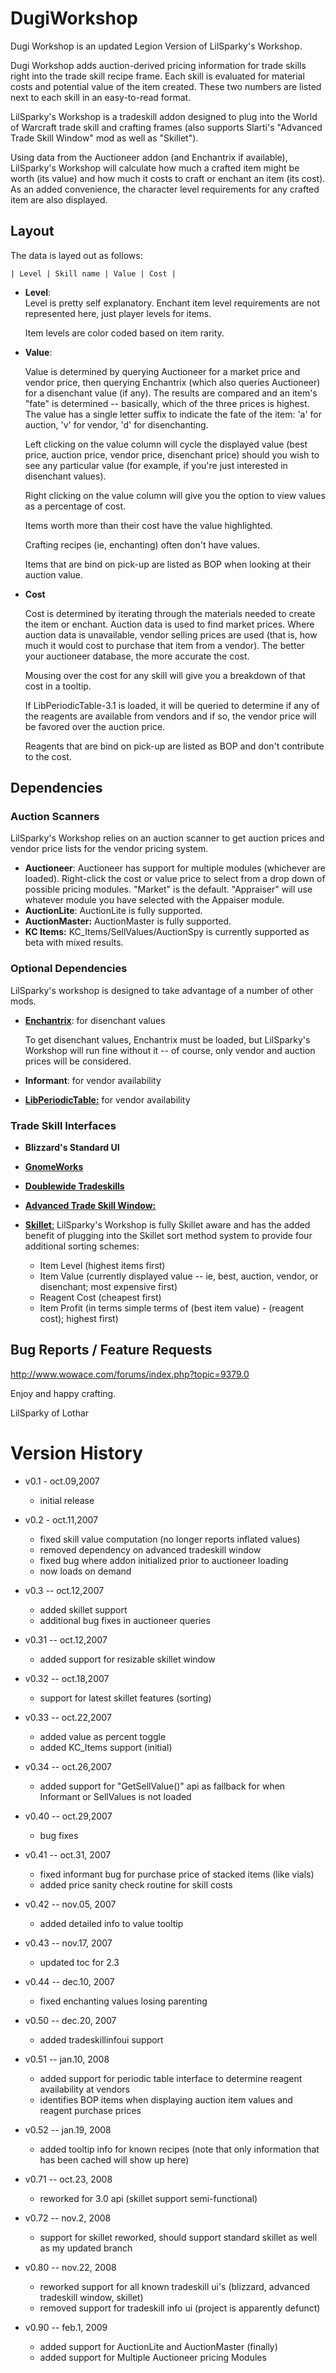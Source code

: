 DugiWorkshop
============

Dugi Workshop is an updated Legion Version of LilSparky's Workshop.

Dugi Workshop adds auction-derived pricing information for trade skills right into the trade skill recipe frame. Each skill is evaluated for material costs and potential value of the item created. These two numbers are listed next to each skill in an easy-to-read format.

LilSparky's Workshop is a tradeskill addon designed to plug into the World of Warcraft trade skill and crafting frames (also supports Slarti's "Advanced Trade Skill Window" mod as well as "Skillet").

Using data from the Auctioneer addon (and Enchantrix if available), LilSparky's Workshop will calculate how much a crafted item might be worth (its value) and how much it costs to craft or enchant an item (its cost). As an added convenience, the character level requirements for any crafted item are also displayed.

Layout
------

The data is layed out as follows:

    | Level | Skill name | Value | Cost |

- **Level**:   
  Level is pretty self explanatory. Enchant item level requirements are not represented here, just player levels for items. 
  
  Item levels are color coded based on item rarity.
- **Value**: 

  Value is determined by querying Auctioneer for a market price and vendor price, then querying Enchantrix (which also queries Auctioneer) for a disenchant value (if any). The results are compared and an item's "fate" is determined -- basically, which of the three prices is highest. The value has a single letter suffix to indicate the fate of the item: 'a' for auction, 'v' for vendor, 'd' for disenchanting.

  Left clicking on the value column will cycle the displayed value (best price, auction price, vendor price, disenchant price) should you wish to see any particular value (for example, if you're just interested in disenchant values).

  Right clicking on the value column will give you the option to view values as a percentage of cost.

  Items worth more than their cost have the value highlighted.

  Crafting recipes (ie, enchanting) often don't have values.

  Items that are bind on pick-up are listed as BOP when looking at their auction value.

- **Cost**

  Cost is determined by iterating through the materials needed to create the item or enchant. Auction data is used to find market prices. Where auction data is unavailable, vendor selling prices are used (that is, how much it would cost to purchase that item from a vendor). The better your auctioneer database, the more accurate the cost.

  Mousing over the cost for any skill will give you a breakdown of that cost in a tooltip.

  If LibPeriodicTable-3.1 is loaded, it will be queried to determine if any of the reagents are available from vendors and if so, the vendor price will be favored over the auction price.

  Reagents that are bind on pick-up are listed as BOP and don't contribute to the cost.

Dependencies
------------

### Auction Scanners

LilSparky's Workshop relies on an auction scanner to get auction prices and vendor price lists for the vendor pricing system.

- **Auctioneer**: Auctioneer has support for multiple modules (whichever are loaded).  Right-click the cost or value price to select from a drop down of possible pricing modules.  "Market" is the default.  "Appraiser" will use whatever module you have selected with the Appaiser module.
- **AuctionLite**: AuctionLite is fully supported.
- **AuctionMaster:** AuctionMaster is fully supported.
- **KC Items:** KC_Items/SellValues/AuctionSpy is currently supported as beta with mixed results.

### Optional Dependencies

LilSparky's workshop is designed to take advantage of a number of other mods.

- [**Enchantrix**][5]: for disenchant values

   To get disenchant values, Enchantrix must be loaded, but LilSparky's Workshop will run fine without it -- of course, only vendor and auction prices will be considered.
- **Informant**: for vendor availability
- [**LibPeriodicTable:**][6] for vendor availability

### Trade Skill Interfaces

- **Blizzard's Standard UI**
- [**GnomeWorks**][3]
- [**Doublewide Tradeskills**][2]
- [**Advanced Trade Skill Window:**][4]
- [**Skillet**:][1] LilSparky's Workshop is fully Skillet aware and has the added benefit of plugging into the Skillet sort method system to provide four additional sorting schemes:

  - Item Level (highest items first)
  - Item Value (currently displayed value -- ie, best, auction, vendor, or disenchant; most expensive first)
  - Reagent Cost (cheapest first)
  - Item Profit (in terms simple terms of (best item value) - (reagent cost); highest first)

Bug Reports / Feature Requests
------------------------------

http://www.wowace.com/forums/index.php?topic=9379.0


Enjoy and happy crafting.

LilSparky of Lothar


Version History
=================

- v0.1 - oct.09,2007
  - initial release

- v0.2 - oct.11,2007
  - fixed skill value computation (no longer reports inflated values)
  - removed dependency on advanced tradeskill window
  - fixed bug where addon initialized prior to auctioneer loading
  - now loads on demand

- v0.3 -- oct.12,2007
  - added skillet support
  - additional bug fixes in auctioneer queries

- v0.31 -- oct.12,2007
  - added support for resizable skillet window

- v0.32 -- oct.18,2007
  - support for latest skillet features (sorting)

- v0.33 -- oct.22,2007
  - added value as percent toggle
  - added KC_Items support (initial)

- v0.34 -- oct.26,2007
  - added support for "GetSellValue()" api as fallback for when Informant or SellValues is not loaded

- v0.40 -- oct.29,2007
  - bug fixes

- v0.41 -- oct.31, 2007
  - fixed informant bug for purchase price of stacked items (like vials)
  - added price sanity check routine for skill costs

- v0.42 -- nov.05, 2007
  - added detailed info to value tooltip

- v0.43 -- nov.17, 2007
  - updated toc for 2.3

- v0.44 -- dec.10, 2007
  - fixed enchanting values losing parenting

- v0.50 -- dec.20, 2007
  - added tradeskillinfoui support

- v0.51 -- jan.10, 2008
  - added support for periodic table interface to determine reagent availability at vendors
  - identifies BOP items when displaying auction item values and reagent purchase prices

- v0.52 -- jan.19, 2008
  - added tooltip info for known recipes (note that only information that has been cached will show up here)

- v0.71 -- oct.23, 2008
  - reworked for 3.0 api (skillet support semi-functional)

- v0.72 -- nov.2, 2008
  - support for skillet reworked, should support standard skillet as well as my updated branch

- v0.80 -- nov.22, 2008
  - reworked support for all known tradeskill ui's (blizzard, advanced tradeskill window, skillet)
  - removed support for tradeskill info ui (project is apparently defunct)

- v0.90 -- feb.1, 2009
  - added support for AuctionLite and AuctionMaster (finally)
  - added support for Multiple Auctioneer pricing Modules

[1]: https://www.curseforge.com/wow/addons/skillet
[2]: https://wow.curseforge.com/projects/double-wide-trade-skills
[3]: https://www.wowace.com/projects/gnomeworks
[4]: https://wow.curseforge.com/projects/advanced-trade-skill-window
[5]: https://wow.curseforge.com/projects/project-90
[6]: https://www.curseforge.com/wow/addons/libperiodictable-3-1